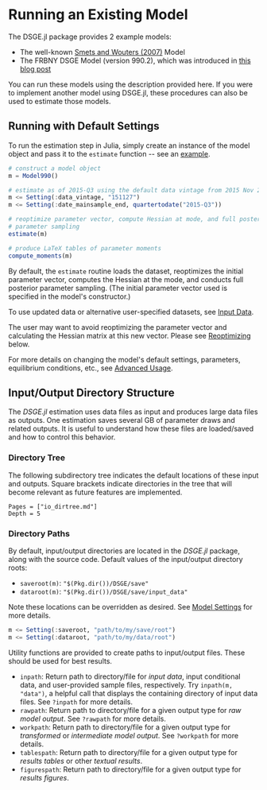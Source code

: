 # Running an Existing Model

The DSGE.jl package provides 2 example models:

- The well-known [Smets and Wouters (2007)](https://www.aeaweb.org/articles?id=10.1257/aer.97.3.586) Model
- The FRBNY DSGE Model (version 990.2), which was introduced in [this blog post](http://libertystreeteconomics.newyorkfed.org/2015/05/the-frbny-dsge-model-forecast-april-2015.html)

You can run these models using the description provided here. If you
were to implement another model using DSGE.jl, these procedures can also be used to
estimate those models.

## Running with Default Settings

To run the estimation step in Julia, simply create an instance of the model object and pass
it to the `estimate` function -- see an [example](https://github.com/FRBNY-DSGE/DSGE.jl/blob/master/doc/examples/run_default.jl).

```julia
# construct a model object
m = Model990()

# estimate as of 2015-Q3 using the default data vintage from 2015 Nov 27
m <= Setting(:data_vintage, "151127")
m <= Setting(:date_mainsample_end, quartertodate("2015-Q3"))

# reoptimize parameter vector, compute Hessian at mode, and full posterior
# parameter sampling
estimate(m)

# produce LaTeX tables of parameter moments
compute_moments(m)
```

By default, the `estimate` routine loads the dataset, reoptimizes the initial parameter
vector, computes the Hessian at the mode, and conducts full posterior parameter sampling.
(The initial parameter vector used is specified in the model's constructor.)

To use updated data or alternative user-specified datasets, see [Input Data](@ref).

The user may want to avoid reoptimizing the parameter vector and calculating the
Hessian matrix at this new vector. Please see [Reoptimizing](@ref)
below.

For more details on changing the model's default settings, parameters, equilibrium
conditions, etc., see [Advanced Usage](@ref).

## Input/Output Directory Structure

The *DSGE.jl* estimation uses data files as input and produces large data files
as outputs. One estimation saves several GB of parameter draws and
related outputs. It is useful to understand how these files are loaded/saved
and how to control this behavior.

### Directory Tree
The following subdirectory tree indicates the default locations of
these input and outputs. Square brackets indicate directories in the tree that
will become relevant as future features are implemented.

```@contents
Pages = ["io_dirtree.md"]
Depth = 5
```

### Directory Paths

By default, input/output directories are located in the *DSGE.jl* package, along
with the source code. Default values of the input/output directory roots:

- `saveroot(m)`: `"$(Pkg.dir())/DSGE/save"`
- `dataroot(m)`: `"$(Pkg.dir())/DSGE/save/input_data"`

Note these locations can be overridden as desired. See [Model Settings](@ref) for more
details.

```julia
m <= Setting(:saveroot, "path/to/my/save/root")
m <= Setting(:dataroot, "path/to/my/data/root")
```

Utility functions are provided to create paths to input/output files. These should be used
for best results.

- `inpath`: Return path to directory/file for *input data*, input
  conditional data, and user-provided sample files, respectively. Try
  `inpath(m, "data")`, a helpful call that displays the containing
  directory of input data files. See `?inpath` for more details.
- `rawpath`: Return path to directory/file for a given output type for *raw model output*.
    See `?rawpath` for more details.
- `workpath`: Return path to directory/file for a given output type for *transformed* or
    *intermediate model output*. See `?workpath` for more details.
- `tablespath`: Return path to directory/file for a given output type for *results tables*
    or other *textual results*.
- `figurespath`: Return path to directory/file for a given output type for *results
    figures*.

